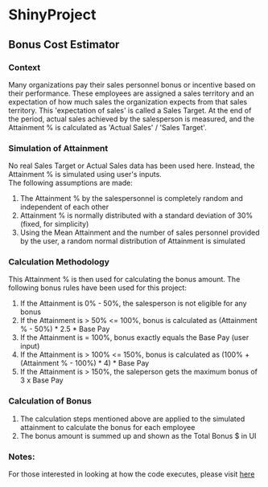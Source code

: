# ShinyProject
## Bonus Cost Estimator
### Context

Many organizations pay their sales personnel bonus or incentive based on their performance. These employees are assigned a sales territory and an expectation of how much sales the organization expects from that sales territory. This 'expectation of sales' is called a Sales Target. At the end of the period, actual sales achieved by the salesperson is measured, and the Attainment % is calculated as 'Actual Sales' / 'Sales Target'. 

### Simulation of Attainment
No real Sales Target or Actual Sales data has been used here. Instead, the Attainment % is simulated using user's inputs.  
The following assumptions are made:

1. The Attainment % by the salespersonnel is completely random and independent of each other
2. Attainment % is normally distributed with a standard deviation of 30% (fixed, for simplicity)
3. Using the Mean Attainment and the number of sales personnel provided by the user, a random normal distribution of Attainment is simulated

### Calculation Methodology
This Attainment % is then used for calculating the bonus amount. The following bonus rules have been used for this project:

1. If the Attainment is 0% - 50%, the salesperson is not eligible for any bonus
2. If the Attainment is > 50% <= 100%, bonus is calculated as (Attainment % - 50%) * 2.5 * Base Pay
3. If the Attainment is = 100%, bonus exactly equals the Base Pay (user input)
4. If the Attainment is > 100% <= 150%, bonus is calculated as (100% + (Attainment % - 100%) * 4) * Base Pay
5. If the Attainment is > 150%, the saleperson gets the maximum bonus of 3 x Base Pay

### Calculation of Bonus

1. The calculation steps mentioned above are applied to the simulated attainment to calculate the bonus for each employee
2. The bonus amount is summed up and shown as the Total Bonus $ in UI

### Notes:
For those interested in looking at how the code executes, please visit [here](https://github.com/Sanjay-Srivastava/ShinyProject)
